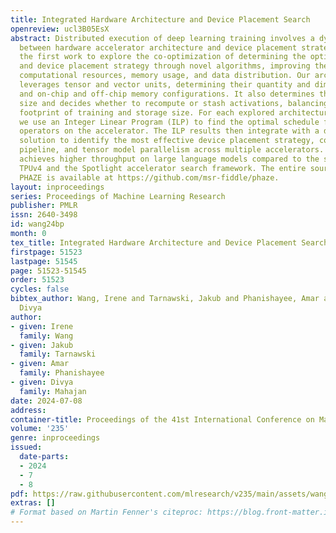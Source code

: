 ```yaml
---
title: Integrated Hardware Architecture and Device Placement Search
openreview: ucl3B05EsX
abstract: Distributed execution of deep learning training involves a dynamic interplay
  between hardware accelerator architecture and device placement strategy. This is
  the first work to explore the co-optimization of determining the optimal architecture
  and device placement strategy through novel algorithms, improving the balance of
  computational resources, memory usage, and data distribution. Our architecture search
  leverages tensor and vector units, determining their quantity and dimensionality,
  and on-chip and off-chip memory configurations. It also determines the microbatch
  size and decides whether to recompute or stash activations, balancing the memory
  footprint of training and storage size. For each explored architecture configuration,
  we use an Integer Linear Program (ILP) to find the optimal schedule for executing
  operators on the accelerator. The ILP results then integrate with a dynamic programming
  solution to identify the most effective device placement strategy, combining data,
  pipeline, and tensor model parallelism across multiple accelerators. Our approach
  achieves higher throughput on large language models compared to the state-of-the-art
  TPUv4 and the Spotlight accelerator search framework. The entire source code of
  PHAZE is available at https://github.com/msr-fiddle/phaze.
layout: inproceedings
series: Proceedings of Machine Learning Research
publisher: PMLR
issn: 2640-3498
id: wang24bp
month: 0
tex_title: Integrated Hardware Architecture and Device Placement Search
firstpage: 51523
lastpage: 51545
page: 51523-51545
order: 51523
cycles: false
bibtex_author: Wang, Irene and Tarnawski, Jakub and Phanishayee, Amar and Mahajan,
  Divya
author:
- given: Irene
  family: Wang
- given: Jakub
  family: Tarnawski
- given: Amar
  family: Phanishayee
- given: Divya
  family: Mahajan
date: 2024-07-08
address:
container-title: Proceedings of the 41st International Conference on Machine Learning
volume: '235'
genre: inproceedings
issued:
  date-parts:
  - 2024
  - 7
  - 8
pdf: https://raw.githubusercontent.com/mlresearch/v235/main/assets/wang24bp/wang24bp.pdf
extras: []
# Format based on Martin Fenner's citeproc: https://blog.front-matter.io/posts/citeproc-yaml-for-bibliographies/
---
```

